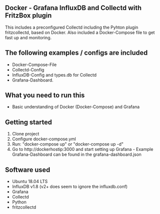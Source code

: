 ## Docker - Grafana InfluxDB and Collectd with FritzBox plugin
This includes a preconfigured Collectd including the Pyhton plugin fritzcollectd, based on Docker. Also included a Docker-Compose file to get fast up and monitoring.

## The following examples / configs are included
* Docker-Compose-File
* Collectd-Config
* InfluxDB-Config and types.db for Collectd
* Grafana-Dashboard. 

## What you need to run this
* Basic understanding of Docker (Docker-Compose) and Grafana

## Getting started
1. Clone project
2. Configure docker-compose.yml
3. Run: "docker-compose up" or "docker-compose up -d" 
4. Go to http://dockerhostip:3000 and start setting up Grafana - Example Grafana-Dashboard can be found in the grafana-dashboard.json 

## Software used
* Ubuntu 18.04 LTS
* InfluxDB v1.8 (v2+ does seem to ignore the influxdb.conf)
* Grafana
* Collectd
* Python
* fritzcollectd